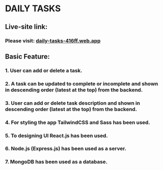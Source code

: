 # DAILY TASKS

## Live-site link:
### Please visit: [daily-tasks-416ff.web.app](https://daily-tasks-416ff.web.app/)

## Basic Feature:
### 1. User can add or delete a task.
### 2. A task can be updated to complete or incomplete and shown in descending order (latest at the top) from the backend.
### 3. User can add or delete task description and shown in descending order (latest at the top) from the backend.
### 4. For styling the app TailwindCSS and Sass has been used.
### 5. To designing UI React.js has been used.
### 6. Node.js (Express.js) has been used as a server.
### 7. MongoDB has been used as a database.